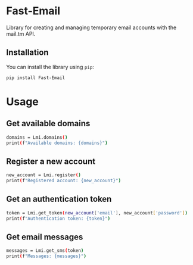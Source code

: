 # Fast-Email

Library for creating and managing temporary email accounts with the mail.tm API.

## Installation

You can install the library using `pip`:

```bash
pip install Fast-Email
```

# Usage
## Get available domains

```bash
domains = Lmi.domains()
print(f"Available domains: {domains}")
```
## Register a new account

```bash
new_account = Lmi.register()
print(f"Registered account: {new_account}")
```
## Get an authentication token

```bash
token = Lmi.get_token(new_account['email'], new_account['password'])
print(f"Authentication token: {token}")
```
## Get email messages

```bash
messages = Lmi.get_sms(token)
print(f"Messages: {messages}")
```